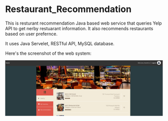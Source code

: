 # Restaurant_Recommendation

This is resturant recommendation Java based web service that queries Yelp API to get nerby restuarant information. It also recommends restaurants based on user prefernce. 

It uses Java Servelet, RESTful API, MySQL database.


Here's the screenshot of the web system: 

![alt text](https://github.com/danielcy715/RestaurantRecommendation/blob/master/Capture.PNG "Snapshot")